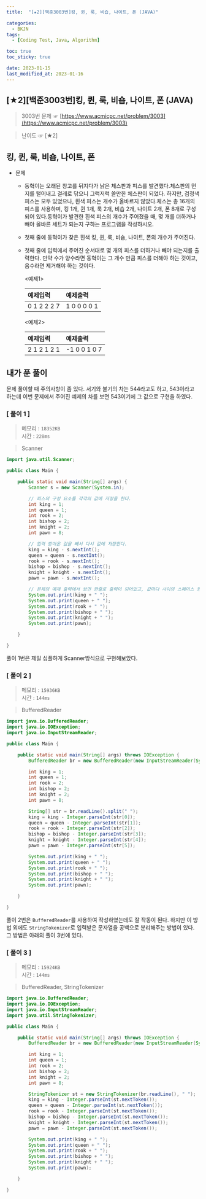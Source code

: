 ```yaml
---
title:  "[★2][백준3003번]킹, 퀸, 룩, 비숍, 나이트, 폰 (JAVA)" 

categories:
  - BKJN
tags:
  - [Coding Test, Java, Algorithm]

toc: true
toc_sticky: true

date: 2023-01-15
last_modified_at: 2023-01-16
---
```

## [★2][백준3003번]킹, 퀸, 룩, 비숍, 나이트, 폰 (JAVA)

> 3003번 문제 ☞ [https://www.acmicpc.net/problem/3003](https://www.acmicpc.net/problem/3003)

> 난이도 ☞ [★2]

## 킹, 퀸, 룩, 비숍, 나이트, 폰  
- 문제
  - 동혁이는 오래된 창고를 뒤지다가 낡은 체스판과 피스를 발견했다.체스판의 먼지를 털어내고 걸레로 닦으니 그럭저럭 쓸만한 체스판이 되었다. 하지만, 검정색 피스는 모두 있었으나, 흰색 피스는 개수가 올바르지 않았다.체스는 총 16개의 피스를 사용하며, 킹 1개, 퀸 1개, 룩 2개, 비숍 2개, 나이트 2개, 폰 8개로 구성되어 있다.동혁이가 발견한 흰색 피스의 개수가 주어졌을 때, 몇 개를 더하거나 빼야 올바른 세트가 되는지 구하는 프로그램을 작성하시오.
  - 첫째 줄에 동혁이가 찾은 흰색 킹, 퀸, 룩, 비숍, 나이트, 폰의 개수가 주어진다.
  - 첫째 줄에 입력에서 주어진 순서대로 몇 개의 피스를 더하거나 빼야 되는지를 출력한다. 만약 수가 양수라면 동혁이는 그 개수 만큼 피스를 더해야 하는 것이고, 음수라면 제거해야 하는 것이다.  
  
    <예제1>
  
    |예제입력|예제출력|
    |:--|:--|
    |0 1 2 2 2 7|1 0 0 0 0 1|
      
    <예제2>  
  
    |예제입력|예제출력|
    |:--|:--|
    |2 1 2 1 2 1|-1 0 0 1 0 7|

## 내가 푼 풀이  
문제 풀이할 때 주의사항이 좀 있다. 서기와 불기의 차는 544라고도 하고, 543이라고 하는데 이번 문제에서 주어진 예제의 차를 보면 543이기에 그 값으로 구현을 하였다.

### [ 풀이 1 ]

> 메모리 : `18352KB`  
> 시간 : `228ms`

> Scanner

```java
import java.util.Scanner;

public class Main {

    public static void main(String[] args) {
        Scanner s = new Scanner(System.in);

        // 피스의 구성 요소를 각각의 값에 저장을 한다.
        int king = 1;
        int queen = 1;
        int rook = 2;
        int bishop = 2;
        int knight = 2;
        int pawn = 8;

        // 입력 받아온 값을 빼서 다시 값에 저장한다.
        king = king - s.nextInt();
        queen = queen - s.nextInt();
        rook = rook - s.nextInt();
        bishop = bishop - s.nextInt();
        knight = knight - s.nextInt();
        pawn = pawn - s.nextInt();

        // 문제의 예제 출력에서 보면 한줄로 출력이 되어있고, 값마다 사이의 스페이스 한칸이 들어가있어서 +" " 로 사이 공간을 넣어서 최종 출력을 한다.
        System.out.print(king + " ");
        System.out.print(queen + " ");
        System.out.print(rook + " ");
        System.out.print(bishop + " ");
        System.out.print(knight + " ");
        System.out.print(pawn);    

    }

}
```

풀이 1번은 제일 심플하게 Scanner방식으로 구현해보았다.

### [ 풀이 2 ]

> 메모리 : `15936KB`  
> 시간 : `144ms`

> BufferedReader

```java
import java.io.BufferedReader;
import java.io.IOException;
import java.io.InputStreamReader;

public class Main {

    public static void main(String[] args) throws IOException {
        BufferedReader br = new BufferedReader(new InputStreamReader(System.in));

        int king = 1;
        int queen = 1;
        int rook = 2;
        int bishop = 2;
        int knight = 2;
        int pawn = 8;

        String[] str = br.readLine().split(" ");
        king = king - Integer.parseInt(str[0]);
        queen = queen - Integer.parseInt(str[1]);
        rook = rook - Integer.parseInt(str[2]);
        bishop = bishop - Integer.parseInt(str[3]);
        knight = knight - Integer.parseInt(str[4]);
        pawn = pawn - Integer.parseInt(str[5]);

        System.out.print(king + " ");
        System.out.print(queen + " ");
        System.out.print(rook + " ");
        System.out.print(bishop + " ");
        System.out.print(knight + " ");
        System.out.print(pawn);    

    }

}
```

풀이 2번은 `BufferedReader`를 사용하여 작성하였는데도 잘 작동이 된다. 하지만 이 방법 외에도 `StringTokenizer`로 입력받은 문자열을 공백으로 분리해주는 방법이 있다. 그 방법은 아래의 풀이 3번에 있다.

### [ 풀이 3 ]

> 메모리 : `15924KB`  
> 시간 : `144ms`

> BufferedReader, StringTokenizer

```java
import java.io.BufferedReader;
import java.io.IOException;
import java.io.InputStreamReader;
import java.util.StringTokenizer;

public class Main {

    public static void main(String[] args) throws IOException {
        BufferedReader br = new BufferedReader(new InputStreamReader(System.in));

        int king = 1;
        int queen = 1;
        int rook = 2;
        int bishop = 2;
        int knight = 2;
        int pawn = 8;

        StringTokenizer st = new StringTokenizer(br.readLine(), " ");
        king = king - Integer.parseInt(st.nextToken());
        queen = queen - Integer.parseInt(st.nextToken());
        rook = rook - Integer.parseInt(st.nextToken());
        bishop = bishop - Integer.parseInt(st.nextToken());
        knight = knight - Integer.parseInt(st.nextToken());
        pawn = pawn - Integer.parseInt(st.nextToken());

        System.out.print(king + " ");
        System.out.print(queen + " ");
        System.out.print(rook + " ");
        System.out.print(bishop + " ");
        System.out.print(knight + " ");
        System.out.print(pawn);

    }

}
```